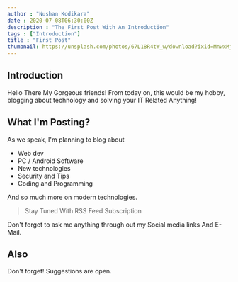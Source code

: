 ```yaml
---
author : "Nushan Kodikara"
date : 2020-07-08T06:30:00Z
description : "The First Post With An Introduction"
tags : ["Introduction"]
title : "First Post"
thumbnail: https://unsplash.com/photos/67L18R4tW_w/download?ixid=MnwxMjA3fDB8MXxzZWFyY2h8MXx8aGVsbG8lMjB3b3JsZHx8MHx8fHwxNjM5NTkxOTEx&force=true&w=640
---
```

## Introduction

Hello There My Gorgeous friends! From today on, this would be my hobby, blogging about technology and solving your IT Related Anything!

## What I'm Posting?

As we speak, I'm planning to blog about

* Web dev
* PC / Android Software
* New technologies
* Security and Tips
* Coding and Programming

And so much more on modern technologies.

> Stay Tuned With RSS Feed Subscription

Don't forget to ask me anything through out my Social media links And E-Mail. 

## Also

Don't forget! Suggestions are open.